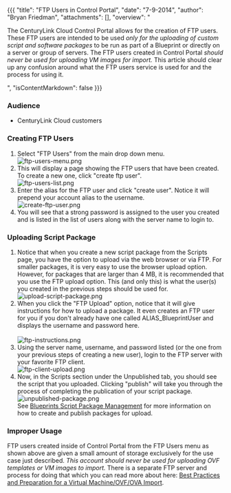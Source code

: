 {{{
  "title": "FTP Users in Control Portal",
  "date": "7-9-2014",
  "author": "Bryan Friedman",
  "attachments": [],
  "overview": "<p>The CenturyLink Cloud Control Portal allows for the creation of FTP users. These FTP users are intended to be used <em>only for the uploading of custom script and software packages</em> to be run as part of a Blueprint or directly on a server or group
  of servers. The FTP users created in Control Portal <em>should never be used for uploading VM images for import.</em> This article should clear up any confusion around what the FTP users service is used for and the process for using it.</p>",
  "isContentMarkdown": false
}}}


<h3>Audience</h3>
<ul>
  <li>CenturyLink Cloud customers</li>
</ul>
<h3>Creating FTP Users</h3>
<ol>
  <li>Select "FTP Users" from the main drop down menu.
    <br /><img src="https://t3n.zendesk.com/attachments/token/TBdfKe5e2A38fXpNqdMOubJHo/?name=ftp-users-menu.png" alt="ftp-users-menu.png" />
  </li>
  <li>This will display a page showing the FTP users that have been created. To create a new one, click "create ftp user".
    <br /><img src="https://t3n.zendesk.com/attachments/token/OWAsKWr6OWSUGBvzwXoGiHbl0/?name=ftp-users-list.png" alt="ftp-users-list.png" />
  </li>
  <li>Enter the alias for the FTP user and click "create user". Notice it will prepend your account alias to the username.
    <br /><img src="https://t3n.zendesk.com/attachments/token/0KTnQOfFJmlpf8YeplC2losZb/?name=create-ftp-user.png" alt="create-ftp-user.png" />
  </li>
  <li>You will see that a strong password is assigned to the user you created and is listed in the list of users along with the server name to login to.</li>
</ol>
<h3>Uploading Script Package</h3>
<ol>
  <li>Notice that when you create a new script package from the Scripts page, you have the option to upload via the web browser or via FTP. For smaller packages, it is very easy to use the browser upload option. However, for packages that are larger than
    4 MB, it is recommended that you use the FTP upload option. This (and only this) is what the user(s) you created in the previous steps should be used for.
    <br /><img src="https://t3n.zendesk.com/attachments/token/eE1Z9P5I2wt434TLwDqNGjiVR/?name=upload-script-package.png" alt="upload-script-package.png" />
  </li>
  <li>When you click the "FTP Upload" option, notice that it will give instructions for how to upload a package. It even creates an FTP user for you if you don't already have one called ALIAS_BlueprintUser and displays the username and password here.
    <br />
    <br /><img src="https://t3n.zendesk.com/attachments/token/Nhi3rT6DLum5wtZffNn6q9LIT/?name=ftp-instructions.png" alt="ftp-instructions.png" />
  </li>
  <li>Using the server name, username, and password listed (or the one from your previous steps of creating a new user), login to the FTP server with your favorite FTP client.
    <br /><img src="https://t3n.zendesk.com/attachments/token/kj6hWAdxPDXuWCzF338dK5ykl/?name=ftp-client-upload.png" alt="ftp-client-upload.png" />
  </li>
  <li>Now, in the Scripts section under the Unpublished tab, you should see the script that you uploaded. Clicking "publish" will take you through the process of completing the publication of your script package.
    <br /><img src="https://t3n.zendesk.com/attachments/token/ffuFBkYXpmxPgv7LmZGJqamCP/?name=unpublished-package.png" alt="unpublished-package.png" />
    <br />See <a href="https://t3n.zendesk.com/entries/20348448-Blueprints-Script-and-Software-Package-Management">Blueprints Script Package Management</a>&nbsp;for more information on how to create and publish packages for upload.</li>
</ol>
<h3>Improper Usage</h3>
<p>FTP users created inside of Control Portal from the FTP Users menu as shown above are given a small amount of storage exclusively for the use case just described. <em>This account should never be used for uploading OVF templates or VM images to import.</em>  There is a separate FTP server and process for doing that which you can read more about here:&nbsp;<a href="https://t3n.zendesk.com/entries/22209635-Best-Practices-and-Preparation-for-a-Virtual-Machine-OVF-OVA-Import">Best Practices and Preparation for a Virtual Machine/OVF/OVA Import</a>.</p>